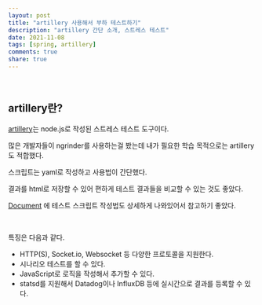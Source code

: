 ```yaml
---  
layout: post  
title: "artillery 사용해서 부하 테스트하기"   
description: "artillery 간단 소개, 스트레스 테스트"  
date: 2021-11-08  
tags: [spring, artillery]
comments: true  
share: true
---  
```


<br />

## artillery란?  
[artillery](https://artillery.io/)는 node.js로 작성된 스트레스 테스트 도구이다. 

많은 개발자들이 ngrinder를 사용하는걸 봤는데 내가 필요한 학습 목적으로는 artillery도 적합했다. 

스크립트는 yaml로 작성하고 사용법이 간단했다.  

결과를 html로 저장할 수 있어 편하게 테스트 결과들을 비교할 수 있는 것도 좋았다. 

[Document](https://artillery.io/docs/guides/overview/welcome.html) 에 테스트 스크립트 작성법도 상세하게 나와있어서 참고하기 좋았다. 

<br />   

특징은 다음과 같다. 

* HTTP(S), Socket.io, Websocket 등 다양한 프로토콜을 지원한다.
* 시나리오 테스트를 할 수 있다.
* JavaScript로 로직을 작성해서 추가할 수 있다.
* statsd를 지원해서 Datadog이나 InfluxDB 등에 실시간으로 결과를 등록할 수 있다.


<br />   





